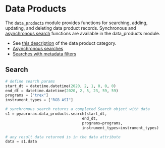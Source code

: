# Data Products
The [`data_products`](/python_libraries/pyaurorax/api_reference/pyaurorax/data_products.html) module provides functions for searching, adding, updating, and deleting data product records. Synchronous and [asynchronous search](/python_libraries/pyaurorax/advanced_usage/asynchronous_search/) functions are available in the data_products module.

* See [this description](/about_the_data/categories/#data-products) of the data product category.
* [Asynchronous searches](/python_libraries/pyaurorax/advanced_usage/asynchronous_search/)
* [Searches with metadata filters](/python_libraries/pyaurorax/advanced_usage/searches_with_metadata_filters/)


## Search
```python
# define search params
start_dt = datetime.datetime(2020, 2, 1, 0, 0, 0)
end_dt = datetime.datetime(2020, 2, 5, 23, 59, 59)
programs = ["trex"]
instrument_types = ["RGB ASI"]

# synchronous search returns a completed Search object with data
s1 = pyaurorax.data_products.search(start_dt,
                                  end_dt,
                                  programs=programs,
                                  instrument_types=instrument_types)

# any result data returned is in the data attribute
data = s1.data
```
